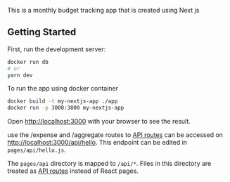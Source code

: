 This is a monthly budget tracking app that is created using Next js

## Getting Started

First, run the development server:

```bash
docker run db
# or
yarn dev
```
To run the app using docker container
```bash
docker build -t my-nextjs-app ./app
docker run -p 3000:3000 my-nextjs-app
```
Open [http://localhost:3000](http://localhost:3000) with your browser to see the result.

use the /expense and /aggregate routes to 
[API routes](https://nextjs.org/docs/api-routes/introduction) can be accessed on [http://localhost:3000/api/hello](http://localhost:3000/api/hello). This endpoint can be edited in `pages/api/hello.js`.

The `pages/api` directory is mapped to `/api/*`. Files in this directory are treated as [API routes](https://nextjs.org/docs/api-routes/introduction) instead of React pages.
